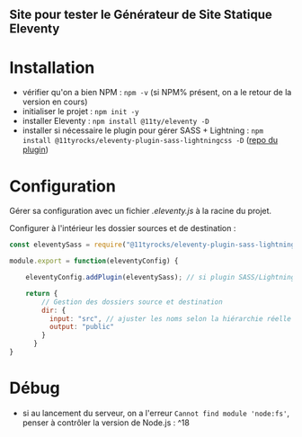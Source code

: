 Site pour tester le Générateur de Site Statique **Eleventy**
---

# Installation

- vérifier qu'on a bien NPM : `npm -v` (si NPM% présent, on a le retour de la version en cours)
- initialiser le projet : `npm init -y`
- installer Eleventy : `npm install @11ty/eleventy -D`
- installer si nécessaire le plugin pour gérer SASS + Lightning : `npm install @11tyrocks/eleventy-plugin-sass-lightningcss -D` ([repo du plugin](https://github.com/5t3ph/eleventy-plugin-sass-lightningcss))

# Configuration

Gérer sa configuration avec un fichier *.eleventy.js* à la racine du projet.

Configurer à l'intérieur les dossier sources et de destination :
```js
const eleventySass = require("@11tyrocks/eleventy-plugin-sass-lightningcss"); // si plugin SASS/Lightning présent

module.export = function(eleventyConfig) {

    eleventyConfig.addPlugin(eleventySass); // si plugin SASS/Lightning présent

    return {
        // Gestion des dossiers source et destination
        dir: {
          input: "src", // ajuster les noms selon la hiérarchie réelle du projet
          output: "public"
        }
      }
}
```

# Débug

- si au lancement du serveur, on a l'erreur `Cannot find module 'node:fs'`, penser à contrôler la version de Node.js : ^18